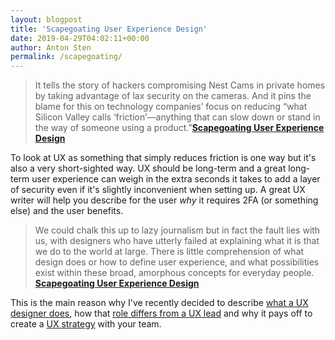 ```yaml
---
layout: blogpost
title: 'Scapegoating User Experience Design'
date: 2019-04-29T04:02:11+00:00
author: Anton Sten
permalink: /scapegoating/
---
```


>It tells the story of hackers compromising Nest Cams in private homes by taking advantage of lax security on the cameras. And it pins the blame for this on technology companies’ focus on reducing “what Silicon Valley calls ‘friction’—anything that can slow down or stand in the way of someone using a product.”**[Scapegoating User Experience Design](https://www.subtraction.com/2019/04/24/scapegoating-ux-design/)**

To look at UX as something that simply reduces friction is one way but it's also a very short-sighted way. UX should be long-term and a great long-term user experience can weigh in the extra seconds it takes to add a layer of security even if it's slightly inconvenient when setting up. A great UX writer will help you describe for the user _why_ it requires 2FA (or something else) and the user benefits.

>We could chalk this up to lazy journalism but in fact the fault lies with us, with designers who have utterly failed at explaining what it is that we do to the world at large. There is little comprehension of what design does or how to define user experience, and what possibilities exist within these broad, amorphous concepts for everyday people. **[Scapegoating User Experience Design](https://www.subtraction.com/2019/04/24/scapegoating-ux-design/)**

This is the main reason why I've recently decided to describe [what a UX designer does](/uxdesigner), how that [role differs from a UX lead](/uxlead) and why it pays off to create a [UX strategy](/uxstrategy) with your team.
